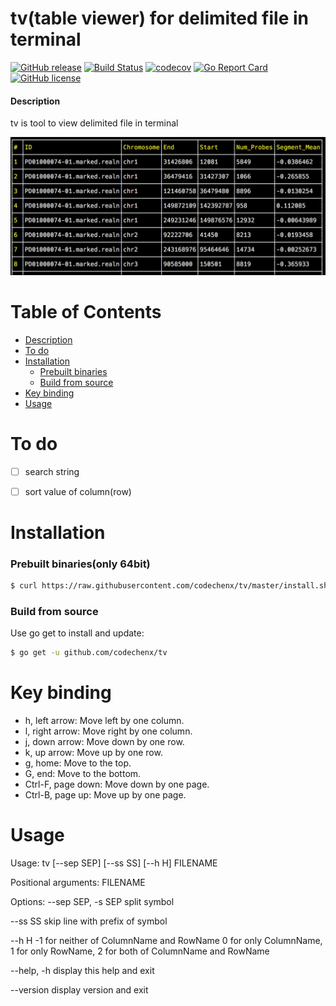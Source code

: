 # tv(table viewer) for delimited file in terminal
[![GitHub release](https://img.shields.io/github/release/codechenx/tv.svg)](http://GitHub.com/codechenx/tv/releases)
[![Build Status](https://travis-ci.org/codechenx/tv.svg?branch=master)](https://travis-ci.org/codechenx/tv)
[![codecov](https://codecov.io/gh/codechenx/tv/branch/master/graph/badge.svg)](https://codecov.io/gh/codechenx/tv)
[![Go Report Card](https://goreportcard.com/badge/github.com/codechenx/tv)](https://goreportcard.com/report/github.com/codechenx/tv)
[![GitHub license](https://img.shields.io/github/license/codechenx/tv.svg)](https://github.com/codechenx/tv/blob/master/LICENSE)

#### Description

 tv is tool to view delimited file in terminal
 
 ![Screenshot](screenshots/example.png)


# Table of Contents
- [Description](#description)
- [To do](#to-do)
- [Installation](#installation)
  - [Prebuilt binaries](#prebuilt-binariesonly-64bit)
  - [Build from source](#build-from-source)
- [Key binding](#key-binding)
- [Usage](#usage)
 
# To do

- [ ] search string
- [ ] sort value of column(row)


# Installation

### Prebuilt binaries(only 64bit)
```bash
$ curl https://raw.githubusercontent.com/codechenx/tv/master/install.sh | bash
```

### Build from source
 Use go get to install and update:
```bash
$ go get -u github.com/codechenx/tv
```
# Key binding

- h, left arrow: Move left by one column.
- l, right arrow: Move right by one column.
- j, down arrow: Move down by one row.
- k, up arrow: Move up by one row.
- g, home: Move to the top.
- G, end: Move to the bottom.
- Ctrl-F, page down: Move down by one page.
- Ctrl-B, page up: Move up by one page.

# Usage

Usage: tv [--sep SEP] [--ss SS] [--h H] FILENAME

Positional arguments:
  FILENAME

Options:
  --sep SEP, -s SEP      split symbol
  
  --ss SS                 skip line with prefix of symbol
  
  --h H                   -1 for neither of ColumnName and RowName 0 for only ColumnName, 1 for only RowName, 2 for both of ColumnName and RowName
 
  --help, -h             display this help and exit
  
  --version              display version and exit
